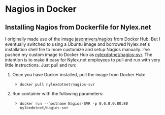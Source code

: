 # Nagios in Docker

## Installing Nagios from Dockerfile for Nylex.net

I originally made use of the image [jasonrivers/nagios](https://hub.docker.com/r/jasonrivers/nagios) from Docker Hub.
But I eventually switched to using a Ubuntu image and borrowed Nylex.net's installation shell file to more customize and setup Nagios manually.
I've pushed my custom image to Docker Hub as [nylexdotnet/nagios-svr](https://hub.docker.com/r/nylexdotnet/nagios-svr).
The intention is to make it easy for Nylex.net employees to pull and run with very little instructions. Just pull and run:

1. Once you have Docker installed, pull the image from Docker Hub:

    - `docker pull nylexdotnet/nagios-svr`

2. Run container with the following parameters:

    - `docker run --hostname Nagios-SVR -p 0.0.0.0:80:80 nylexdotnet/nagios-svr`
